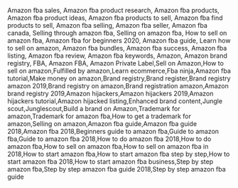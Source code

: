 Amazon fba sales, Amazon fba product research, Amazon fba products, Amazon fba product ideas, Amazon fba products to sell, Amazon fba find products to sell, Amazon fba selling, Amazon fba seller, Amazon fba canada, Selling through amazon fba, Selling on amazon fba, How to sell on amazon fba, Amazon fba for beginners 2020, Amazon fba guide, Learn how to sell on amazon, Amazon fba bundles, Amazon fba success, Amazon fba listing, Amazon fba review, Amazon fba keywords, Amazon, Amazon brand registry, FBA, Amazon FBA, Amazon Private Label,Sell on Amazon,How to sell on amazon,Fulfilled by amazon,Learn ecommerce,Fba ninja,Amazon fba tutorial,Make money on amazon,Brand registry,Brand register,Brand registry amazon 2019,Brand registry on amazon,Brand registration amazon,Amazon brand registry 2019,Amazon hijackers,Amazon hijackers 2019,Amazon hijackers tutorial,Amazon hijacked listing,Enhanced brand content,Jungle scout,Junglescout,Build a brand on Amazon,Trademark for amazon,Trademark for amazon fba,How to get a trademark for amazon,Selling on amazon,Amazon fba guide,Amazon fba guide 2018,Amazon fba 2018,Beginners guide to amazon fba,Guide to amazon fba,Guide to amazon fba 2018,How to do amazon fba 2018,How to do amazon fba,How to sell on amazon fba,How to sell on amazon fba in 2018,How to start amazon fba,How to start amazon fba step by step,How to start amazon fba 2018,How to start amazon fba business,Step by step amazon fba,Step by step amazon fba guide 2018,Step by step amazon fba guide
